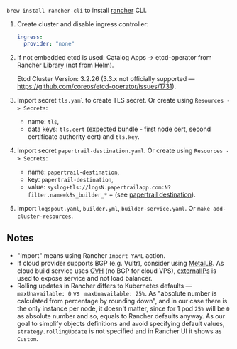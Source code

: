`brew install rancher-cli` to install [rancher](https://github.com/rancher/cli) CLI.

1. Create cluster and disable ingress controller:

    ```yaml
    ingress: 
      provider: "none"
    ```

2. If not embedded etcd is used: Catalog Apps -> etcd-operator from Rancher Library (not from Helm).

   Etcd Cluster Version: 3.2.26 (3.3.x not officially supported — https://github.com/coreos/etcd-operator/issues/1731).
   
3. Import secret `tls.yaml` to create TLS secret. Or create using `Resources -> Secrets`:
    * name: `tls`,
    * data keys: `tls.cert` (expected bundle - first node cert, second certificate authority cert) and `tls.key`.

4. Import secret `papertrail-destination.yaml`. Or create using `Resources -> Secrets`:
    * name: `papertrail-destination`, 
    * key: `papertrail-destination`, 
    * value: `syslog+tls://logsN.papertrailapp.com:N?filter.name=k8s_builder_*` + (see [papertrail destination](https://papertrailapp.com/account/destinations)).
5. Import `logspout.yaml`, `builder.yml`, `builder-service.yaml`. Or `make add-cluster-resources`.

## Notes
  * "Import" means using Rancher `Import YAML` action.
  * If cloud provider supports BGP (e.g. Vultr), consider using [MetalLB](https://metallb.universe.tf). As cloud build service uses [OVH](https://www.ovh.ie) (no BGP for cloud VPS), [externalIPs](https://kubernetes.io/docs/concepts/services-networking/service/#external-ips) is used to expose service and not load balancer.
  * Rolling updates in Rancher differs to Kubernetes defaults — `maxUnavailable: 0` vs ` maxUnavailable: 25%`. As "absolute number is calculated from percentage by rounding down", and in our case there is the only instance per node, it doesn't matter, since for 1 pod `25%` will be `0` as absolute number and so, equals to Rancher defaults anyway. As our goal to simplify objects definitions and avoid specifying default values, `strategy.rollingUpdate` is not specified and in Rancher UI it shows as `Custom`.